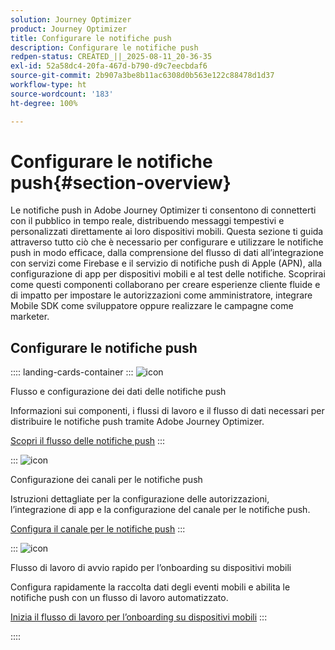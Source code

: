 ```yaml
---
solution: Journey Optimizer
product: Journey Optimizer
title: Configurare le notifiche push
description: Configurare le notifiche push
redpen-status: CREATED_||_2025-08-11_20-36-35
exl-id: 52a58dc4-20fa-467d-b790-d9c7eecbdaf6
source-git-commit: 2b907a3be8b11ac6308d0b563e122c88478d1d37
workflow-type: ht
source-wordcount: '183'
ht-degree: 100%

---
```


# Configurare le notifiche push{#section-overview}

Le notifiche push in Adobe Journey Optimizer ti consentono di connetterti con il pubblico in tempo reale, distribuendo messaggi tempestivi e personalizzati direttamente ai loro dispositivi mobili. Questa sezione ti guida attraverso tutto ciò che è necessario per configurare e utilizzare le notifiche push in modo efficace, dalla comprensione del flusso di dati all’integrazione con servizi come Firebase e il servizio di notifiche push di Apple (APN), alla configurazione di app per dispositivi mobili e al test delle notifiche. Scoprirai come questi componenti collaborano per creare esperienze cliente fluide e di impatto per impostare le autorizzazioni come amministratore, integrare Mobile SDK come sviluppatore oppure realizzare le campagne come marketer.

## Configurare le notifiche push

:::: landing-cards-container
:::
![icon](https://cdn.experienceleague.adobe.com/icons/puzzle-piece.svg?lang=it)

Flusso e configurazione dei dati delle notifiche push

Informazioni sui componenti, i flussi di lavoro e il flusso di dati necessari per distribuire le notifiche push tramite Adobe Journey Optimizer.

[Scopri il flusso delle notifiche push](../using/push/push-gs.md)
:::

:::
![icon](https://cdn.experienceleague.adobe.com/icons/gear.svg?lang=it)

Configurazione dei canali per le notifiche push

Istruzioni dettagliate per la configurazione delle autorizzazioni, l’integrazione di app e la configurazione del canale per le notifiche push.

[Configura il canale per le notifiche push](../using/push/push-configuration.md)
:::

:::
![icon](https://cdn.experienceleague.adobe.com/icons/circle-play.svg?lang=it)

Flusso di lavoro di avvio rapido per l’onboarding su dispositivi mobili

Configura rapidamente la raccolta dati degli eventi mobili e abilita le notifiche push con un flusso di lavoro automatizzato.

[Inizia il flusso di lavoro per l’onboarding su dispositivi mobili](../using/push/mobile-onboarding-wf.md)
:::

::::
